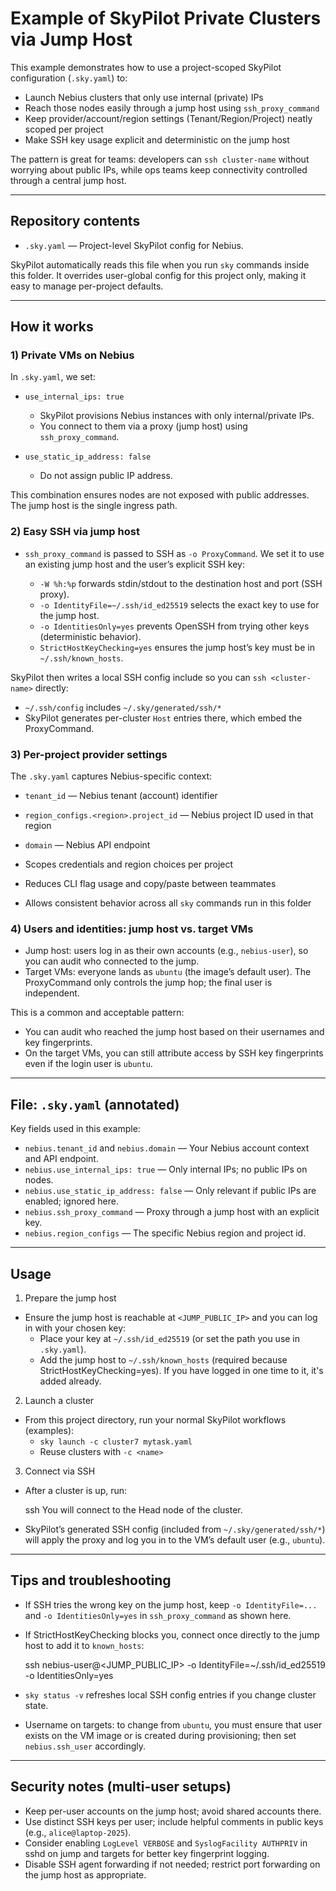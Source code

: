 # Example of SkyPilot Private Clusters via Jump Host

This example demonstrates how to use a project-scoped SkyPilot configuration (`.sky.yaml`) to:

- Launch Nebius clusters that only use internal (private) IPs
- Reach those nodes easily through a jump host using `ssh_proxy_command`
- Keep provider/account/region settings (Tenant/Region/Project) neatly scoped per project
- Make SSH key usage explicit and deterministic on the jump host

The pattern is great for teams: developers can `ssh cluster-name` without worrying about public IPs, while ops teams keep connectivity controlled through a central jump host.

---

## Repository contents

- `.sky.yaml` — Project-level SkyPilot config for Nebius.

SkyPilot automatically reads this file when you run `sky` commands inside this folder. It overrides user-global config for this project only, making it easy to manage per-project defaults.

---

## How it works

### 1) Private VMs on Nebius

In `.sky.yaml`, we set:

- `use_internal_ips: true`
  - SkyPilot provisions Nebius instances with only internal/private IPs.
  - You connect to them via a proxy (jump host) using `ssh_proxy_command`.

- `use_static_ip_address: false`
  - Do not assign public IP address.

This combination ensures nodes are not exposed with public addresses. The jump host is the single ingress path.

### 2) Easy SSH via jump host

- `ssh_proxy_command` is passed to SSH as `-o ProxyCommand`. We set it to use an existing jump host and the user’s explicit SSH key:

  - `-W %h:%p` forwards stdin/stdout to the destination host and port (SSH proxy).
  - `-o IdentityFile=~/.ssh/id_ed25519` selects the exact key to use for the jump host.
  - `-o IdentitiesOnly=yes` prevents OpenSSH from trying other keys (deterministic behavior).
  - `StrictHostKeyChecking=yes` ensures the jump host’s key must be in `~/.ssh/known_hosts`.

SkyPilot then writes a local SSH config include so you can `ssh <cluster-name>` directly:

- `~/.ssh/config` includes `~/.sky/generated/ssh/*`
- SkyPilot generates per-cluster `Host` entries there, which embed the ProxyCommand.

### 3) Per-project provider settings

The `.sky.yaml` captures Nebius-specific context:

- `tenant_id` — Nebius tenant (account) identifier
- `region_configs.<region>.project_id` — Nebius project ID used in that region
- `domain` — Nebius API endpoint

- Scopes credentials and region choices per project
- Reduces CLI flag usage and copy/paste between teammates
- Allows consistent behavior across all `sky` commands run in this folder

### 4) Users and identities: jump host vs. target VMs

- Jump host: users log in as their own accounts (e.g., `nebius-user`), so you can audit who connected to the jump.
- Target VMs: everyone lands as `ubuntu` (the image’s default user). The ProxyCommand only controls the jump hop; the final user is independent.

This is a common and acceptable pattern:

- You can audit who reached the jump host based on their usernames and key fingerprints.
- On the target VMs, you can still attribute access by SSH key fingerprints even if the login user is `ubuntu`.

---

## File: `.sky.yaml` (annotated)

Key fields used in this example:

- `nebius.tenant_id` and `nebius.domain` — Your Nebius account context and API endpoint.
- `nebius.use_internal_ips: true` — Only internal IPs; no public IPs on nodes.
- `nebius.use_static_ip_address: false` — Only relevant if public IPs are enabled; ignored here.
- `nebius.ssh_proxy_command` — Proxy through a jump host with an explicit key.
- `nebius.region_configs` — The specific Nebius region and project id.

---

## Usage

1) Prepare the jump host

- Ensure the jump host is reachable at `<JUMP_PUBLIC_IP>` and you can log in with your chosen key:
  - Place your key at `~/.ssh/id_ed25519` (or set the path you use in `.sky.yaml`).
  - Add the jump host to `~/.ssh/known_hosts` (required because StrictHostKeyChecking=yes). If you have logged in one time to it, it's added already.

2) Launch a cluster

- From this project directory, run your normal SkyPilot workflows (examples):
  - `sky launch -c cluster7 mytask.yaml`
  - Reuse clusters with `-c <name>`

3) Connect via SSH

- After a cluster is up, run:

  ssh <cluster-name>
You will connect to the Head node of the cluster.
- SkyPilot’s generated SSH config (included from `~/.sky/generated/ssh/*`) will apply the proxy and log you in to the VM’s default user (e.g., `ubuntu`).

---

## Tips and troubleshooting

- If SSH tries the wrong key on the jump host, keep `-o IdentityFile=...` and `-o IdentitiesOnly=yes` in `ssh_proxy_command` as shown here.
- If StrictHostKeyChecking blocks you, connect once directly to the jump host to add it to `known_hosts`:

  ssh nebius-user@<JUMP_PUBLIC_IP> -o IdentityFile=~/.ssh/id_ed25519 -o IdentitiesOnly=yes

- `sky status -v` refreshes local SSH config entries if you change cluster state.
- Username on targets: to change from `ubuntu`, you must ensure that user exists on the VM image or is created during provisioning; then set `nebius.ssh_user` accordingly.

---

## Security notes (multi-user setups)

- Keep per-user accounts on the jump host; avoid shared accounts there.
- Use distinct SSH keys per user; include helpful comments in public keys (e.g., `alice@laptop-2025`).
- Consider enabling `LogLevel VERBOSE` and `SyslogFacility AUTHPRIV` in sshd on jump and targets for better key fingerprint logging.
- Disable SSH agent forwarding if not needed; restrict port forwarding on the jump host as appropriate.


